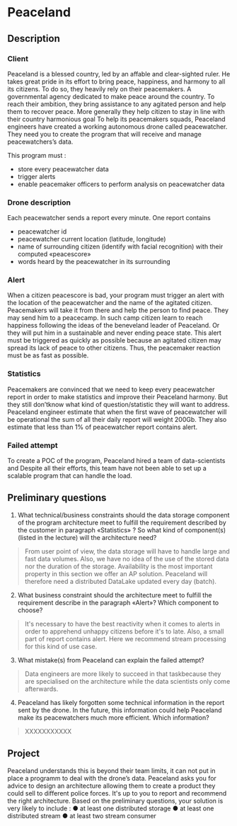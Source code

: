 
# Peaceland 

## Description

### Client

Peaceland is a blessed country, led by an affable and clear-sighted ruler. He takes great pride in its effort to bring peace, happiness, and harmony to all its citizens.
To do so, they heavily rely on their peacemakers. A governmental agency
dedicated to make peace around the country. To reach their ambition, they bring assistance to any agitated person and help them to recover peace. More generally they help citizen to stay in line with their country harmonious goal To help its peacemakers squads, Peaceland engineers have created a working autonomous drone called peacewatcher.
They need you to create the program that will receive and manage peacewatchers’s data.

This program must :
- store every peacewatcher data
- trigger alerts
- enable peacemaker officers to perform analysis on peacewatcher data


### Drone description

Each peacewatcher sends a report every minute.
One report contains
- peacewatcher id
- peacewatcher current location (latitude, longitude)
- name of surrounding citizen (identify with facial recognition) with their computed «peacescore»
- words heard by the peacewatcher in its surrounding


### Alert

When a citizen peacescore is bad, your program must trigger an alert with the location of the peacewatcher and the name of the agitated citizen.
Peacemakers will take it from there and help the person to find peace.
They may send him to a peacecamp. In such camp citizen learn to reach
happiness following the ideas of the beneveland leader of Peaceland. Or they will put him in a sustainable and never ending peace state.
This alert must be triggered as quickly as possible because an agitated citizen may spread its lack of peace to other citizens. Thus, the peacemaker reaction must be as fast as possible.


### Statistics

Peacemakers are convinced that we need to keep every peacewatcher report in order to make statistics and improve their Peaceland harmony. But they still don’tknow what kind of question/statistic they will want to address. Peaceland engineer estimate that when the first wave of peacewatcher will be operational the sum of all their daily report will weight 200Gb.
They also estimate that less than 1% of peacewatcher report contains alert.

### Failed attempt

To create a POC of the program, Peaceland hired a team of data-scientists and
Despite all their efforts, this team have not been able to set up a scalable
program that can handle the load.


## Preliminary questions

1) What technical/business constraints should the data storage component of the program architecture meet to fulfill the requirement described by the customer in paragraph «Statistics» ?
So what kind of component(s) (listed in the lecture) will the architecture need?

> From user point of view, the data storage will have to handle large and fast data volumes. Also, we have no idea of ​​the use of the stored data nor the duration of the storage. Availability is the most important property in this section we offer an AP solution. Peaceland will therefore need a distributed DataLake updated every day (batch).


2) What business constraint should the architecture meet to fulfill the requirement describe in the paragraph «Alert»? Which component to choose?

> It's necessary to have the best reactivity when it comes to alerts in order to apprehend unhappy citizens before it's to late. Also, a small part of report contains alert. Here we recommend stream processing for this kind of use case.

3) What mistake(s) from Peaceland can explain the failed attempt?

> Data engineers are more likely to succeed in that taskbecause they are specialised on the architecture while the data scientists only come afterwards.

4) Peaceland has likely forgotten some technical information in the report sent by the drone. In the future, this information could help Peaceland make its peacewatchers much more efficient. Which information?

> XXXXXXXXXXX

## Project

Peaceland understands this is beyond their team limits, it can not put in place a programm to
deal with the drone’s data. Peaceland asks you for advice to design an architecture allowing
them to create a product they could sell to different police forces.
It's up to you to report and recommend the right architecture.
Based on the preliminary questions, your solution is very likely to include :
● at least one distributed storage
● at least one distributed stream
● at least two stream consumer
